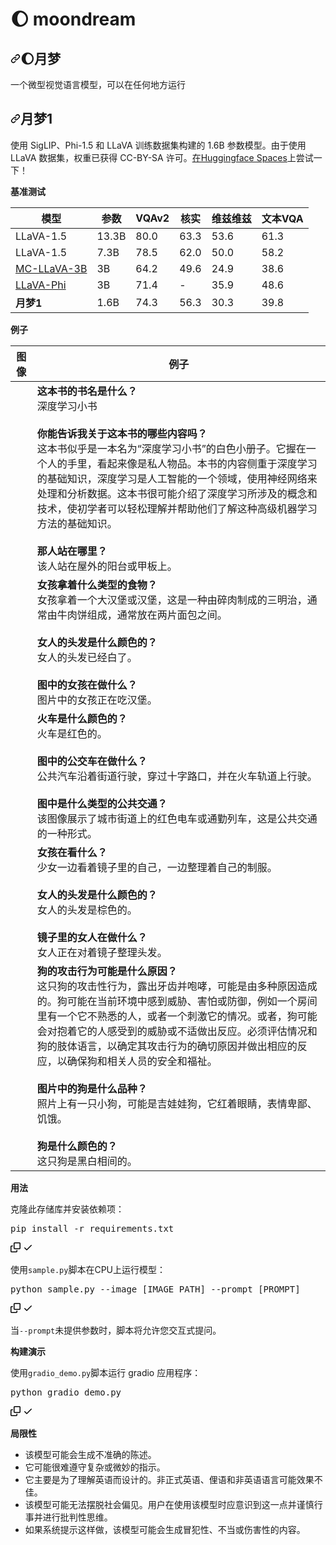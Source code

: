 # 🌔 moondream

<div class="Box-sc-g0xbh4-0 bJMeLZ js-snippet-clipboard-copy-unpositioned" data-hpc="true"><article class="markdown-body entry-content container-lg" itemprop="text"><h1 tabindex="-1" dir="auto"><a id="user-content--moondream" class="anchor" aria-hidden="true" tabindex="-1" href="#-moondream"><svg class="octicon octicon-link" viewBox="0 0 16 16" version="1.1" width="16" height="16" aria-hidden="true"><path d="m7.775 3.275 1.25-1.25a3.5 3.5 0 1 1 4.95 4.95l-2.5 2.5a3.5 3.5 0 0 1-4.95 0 .751.751 0 0 1 .018-1.042.751.751 0 0 1 1.042-.018 1.998 1.998 0 0 0 2.83 0l2.5-2.5a2.002 2.002 0 0 0-2.83-2.83l-1.25 1.25a.751.751 0 0 1-1.042-.018.751.751 0 0 1-.018-1.042Zm-4.69 9.64a1.998 1.998 0 0 0 2.83 0l1.25-1.25a.751.751 0 0 1 1.042.018.751.751 0 0 1 .018 1.042l-1.25 1.25a3.5 3.5 0 1 1-4.95-4.95l2.5-2.5a3.5 3.5 0 0 1 4.95 0 .751.751 0 0 1-.018 1.042.751.751 0 0 1-1.042.018 1.998 1.998 0 0 0-2.83 0l-2.5 2.5a1.998 1.998 0 0 0 0 2.83Z"></path></svg></a><font style="vertical-align: inherit;"><font style="vertical-align: inherit;">🌔月梦</font></font></h1>
<p dir="auto"><font style="vertical-align: inherit;"><font style="vertical-align: inherit;">一个微型视觉语言模型，可以在任何地方运行</font></font></p>
<h2 tabindex="-1" dir="auto"><a id="user-content-moondream1" class="anchor" aria-hidden="true" tabindex="-1" href="#moondream1"><svg class="octicon octicon-link" viewBox="0 0 16 16" version="1.1" width="16" height="16" aria-hidden="true"><path d="m7.775 3.275 1.25-1.25a3.5 3.5 0 1 1 4.95 4.95l-2.5 2.5a3.5 3.5 0 0 1-4.95 0 .751.751 0 0 1 .018-1.042.751.751 0 0 1 1.042-.018 1.998 1.998 0 0 0 2.83 0l2.5-2.5a2.002 2.002 0 0 0-2.83-2.83l-1.25 1.25a.751.751 0 0 1-1.042-.018.751.751 0 0 1-.018-1.042Zm-4.69 9.64a1.998 1.998 0 0 0 2.83 0l1.25-1.25a.751.751 0 0 1 1.042.018.751.751 0 0 1 .018 1.042l-1.25 1.25a3.5 3.5 0 1 1-4.95-4.95l2.5-2.5a3.5 3.5 0 0 1 4.95 0 .751.751 0 0 1-.018 1.042.751.751 0 0 1-1.042.018 1.998 1.998 0 0 0-2.83 0l-2.5 2.5a1.998 1.998 0 0 0 0 2.83Z"></path></svg></a><font style="vertical-align: inherit;"><font style="vertical-align: inherit;">月梦1</font></font></h2>
<p dir="auto"><font style="vertical-align: inherit;"><font style="vertical-align: inherit;">使用 SigLIP、Phi-1.5 和 LLaVA 训练数据集构建的 1.6B 参数模型。</font><font style="vertical-align: inherit;">由于使用 LLaVA 数据集，权重已获得 CC-BY-SA 许可。</font></font><a href="https://huggingface.co/spaces/vikhyatk/moondream1" rel="nofollow"><font style="vertical-align: inherit;"><font style="vertical-align: inherit;">在Huggingface Spaces</font></font></a><font style="vertical-align: inherit;"><font style="vertical-align: inherit;">上尝试一下</font><font style="vertical-align: inherit;">！</font></font></p>
<p dir="auto"><strong><font style="vertical-align: inherit;"><font style="vertical-align: inherit;">基准测试</font></font></strong></p>
<table>
<thead>
<tr>
<th><font style="vertical-align: inherit;"><font style="vertical-align: inherit;">模型</font></font></th>
<th><font style="vertical-align: inherit;"><font style="vertical-align: inherit;">参数</font></font></th>
<th><font style="vertical-align: inherit;"><font style="vertical-align: inherit;">VQAv2</font></font></th>
<th><font style="vertical-align: inherit;"><font style="vertical-align: inherit;">核实</font></font></th>
<th><font style="vertical-align: inherit;"><font style="vertical-align: inherit;">维兹维兹</font></font></th>
<th><font style="vertical-align: inherit;"><font style="vertical-align: inherit;">文本VQA</font></font></th>
</tr>
</thead>
<tbody>
<tr>
<td><font style="vertical-align: inherit;"><font style="vertical-align: inherit;">LLaVA-1.5</font></font></td>
<td><font style="vertical-align: inherit;"><font style="vertical-align: inherit;">13.3B</font></font></td>
<td>80.0</td>
<td>63.3</td>
<td>53.6</td>
<td>61.3</td>
</tr>
<tr>
<td><font style="vertical-align: inherit;"><font style="vertical-align: inherit;">LLaVA-1.5</font></font></td>
<td><font style="vertical-align: inherit;"><font style="vertical-align: inherit;">7.3B</font></font></td>
<td>78.5</td>
<td>62.0</td>
<td>50.0</td>
<td>58.2</td>
</tr>
<tr>
<td><a href="https://huggingface.co/visheratin/MC-LLaVA-3b" rel="nofollow"><font style="vertical-align: inherit;"><font style="vertical-align: inherit;">MC-LLaVA-3B</font></font></a></td>
<td><font style="vertical-align: inherit;"><font style="vertical-align: inherit;">3B</font></font></td>
<td>64.2</td>
<td>49.6</td>
<td>24.9</td>
<td>38.6</td>
</tr>
<tr>
<td><a href="https://arxiv.org/pdf/2401.02330.pdf" rel="nofollow"><font style="vertical-align: inherit;"><font style="vertical-align: inherit;">LLaVA-Phi</font></font></a></td>
<td><font style="vertical-align: inherit;"><font style="vertical-align: inherit;">3B</font></font></td>
<td>71.4</td>
<td>-</td>
<td>35.9</td>
<td>48.6</td>
</tr>
<tr>
<td><strong><font style="vertical-align: inherit;"><font style="vertical-align: inherit;">月梦1</font></font></strong></td>
<td><font style="vertical-align: inherit;"><font style="vertical-align: inherit;">1.6B</font></font></td>
<td>74.3</td>
<td>56.3</td>
<td>30.3</td>
<td>39.8</td>
</tr>
</tbody>
</table>
<p dir="auto"><strong><font style="vertical-align: inherit;"><font style="vertical-align: inherit;">例子</font></font></strong></p>
<table>
<thead>
<tr>
<th><font style="vertical-align: inherit;"><font style="vertical-align: inherit;">图像</font></font></th>
<th><font style="vertical-align: inherit;"><font style="vertical-align: inherit;">例子</font></font></th>
</tr>
</thead>
<tbody>
<tr>
<td><a target="_blank" rel="noopener noreferrer" href="https://github.com//vikhyat/moondream/blob/main/assets/demo-1.jpg"><img src="/vikhyat/moondream/raw/main/assets/demo-1.jpg" alt="" style="max-width: 100%;"></a></td>
<td><strong><font style="vertical-align: inherit;"><font style="vertical-align: inherit;">这本书的书名是什么？</font></font></strong><br><font style="vertical-align: inherit;"><font style="vertical-align: inherit;">深度学习小书</font></font><br><br><strong><font style="vertical-align: inherit;"><font style="vertical-align: inherit;">你能告诉我关于这本书的哪些内容吗？</font></font></strong><br><font style="vertical-align: inherit;"><font style="vertical-align: inherit;">这本书似乎是一本名为“深度学习小书”的白色小册子。</font><font style="vertical-align: inherit;">它握在一个人的手里，看起来像是私人物品。</font><font style="vertical-align: inherit;">本书的内容侧重于深度学习的基础知识，深度学习是人工智能的一个领域，使用神经网络来处理和分析数据。</font><font style="vertical-align: inherit;">这本书很可能介绍了深度学习所涉及的概念和技术，使初学者可以轻松理解并帮助他们了解这种高级机器学习方法的基础知识。</font></font><br><br><strong><font style="vertical-align: inherit;"><font style="vertical-align: inherit;">那人站在哪里？</font></font></strong><br><font style="vertical-align: inherit;"><font style="vertical-align: inherit;">该人站在屋外的阳台或甲板上。</font></font></td>
</tr>
<tr>
<td><a target="_blank" rel="noopener noreferrer" href="https://github.com//vikhyat/moondream/blob/main/assets/demo-2.jpg"><img src="/vikhyat/moondream/raw/main/assets/demo-2.jpg" alt="" style="max-width: 100%;"></a></td>
<td><strong><font style="vertical-align: inherit;"><font style="vertical-align: inherit;">女孩拿着什么类型的食物？</font></font></strong><br><font style="vertical-align: inherit;"><font style="vertical-align: inherit;">女孩拿着一个大汉堡或汉堡，这是一种由碎肉制成的三明治，通常由牛肉饼组成，通常放在两片面包之间。</font></font><br><br><strong><font style="vertical-align: inherit;"><font style="vertical-align: inherit;">女人的头发是什么颜色的？</font></font></strong><br><font style="vertical-align: inherit;"><font style="vertical-align: inherit;">女人的头发已经白了。</font></font><br><br><strong><font style="vertical-align: inherit;"><font style="vertical-align: inherit;">图中的女孩在做什么？</font></font></strong><br><font style="vertical-align: inherit;"><font style="vertical-align: inherit;">图片中的女孩正在吃汉堡。</font></font></td>
</tr>
<tr>
<td><a target="_blank" rel="noopener noreferrer" href="https://github.com//vikhyat/moondream/blob/main/assets/demo-3.jpg"><img src="/vikhyat/moondream/raw/main/assets/demo-3.jpg" alt="" style="max-width: 100%;"></a></td>
<td><strong><font style="vertical-align: inherit;"><font style="vertical-align: inherit;">火车是什么颜色的？</font></font></strong><br><font style="vertical-align: inherit;"><font style="vertical-align: inherit;">火车是红色的。</font></font><br><br><strong><font style="vertical-align: inherit;"><font style="vertical-align: inherit;">图中的公交车在做什么？</font></font></strong><br><font style="vertical-align: inherit;"><font style="vertical-align: inherit;">公共汽车沿着街道行驶，穿过十字路口，并在火车轨道上行驶。</font></font><br><br><strong><font style="vertical-align: inherit;"><font style="vertical-align: inherit;">图中是什么类型的公共交通？</font></font></strong><br><font style="vertical-align: inherit;"><font style="vertical-align: inherit;">该图像展示了城市街道上的红色电车或通勤列车，这是公共交通的一种形式。</font></font></td>
</tr>
<tr>
<td><a target="_blank" rel="noopener noreferrer" href="https://github.com//vikhyat/moondream/blob/main/assets/demo-4.jpg"><img src="/vikhyat/moondream/raw/main/assets/demo-4.jpg" alt="" style="max-width: 100%;"></a></td>
<td><strong><font style="vertical-align: inherit;"><font style="vertical-align: inherit;">女孩在看什么？</font></font></strong><br><font style="vertical-align: inherit;"><font style="vertical-align: inherit;">少女一边看着镜子里的自己，一边整理着自己的制服。</font></font><br><br><strong><font style="vertical-align: inherit;"><font style="vertical-align: inherit;">女人的头发是什么颜色的？</font></font></strong><br><font style="vertical-align: inherit;"><font style="vertical-align: inherit;">女人的头发是棕色的。</font></font><br><br><strong><font style="vertical-align: inherit;"><font style="vertical-align: inherit;">镜子里的女人在做什么？</font></font></strong><br><font style="vertical-align: inherit;"><font style="vertical-align: inherit;">女人正在对着镜子整理头发。</font></font></td>
</tr>
<tr>
<td><a target="_blank" rel="noopener noreferrer" href="https://github.com//vikhyat/moondream/blob/main/assets/demo-5.jpg"><img src="/vikhyat/moondream/raw/main/assets/demo-5.jpg" alt="" style="max-width: 100%;"></a></td>
<td><strong><font style="vertical-align: inherit;"><font style="vertical-align: inherit;">狗的攻击行为可能是什么原因？</font></font></strong><br><font style="vertical-align: inherit;"><font style="vertical-align: inherit;">这只狗的攻击性行为，露出牙齿并咆哮，可能是由多种原因造成的。</font><font style="vertical-align: inherit;">狗可能在当前环境中感到威胁、害怕或防御，例如一个房间里有一个它不熟悉的人，或者一个刺激它的情况。</font><font style="vertical-align: inherit;">或者，狗可能会对抱着它的人感受到的威胁或不适做出反应。</font><font style="vertical-align: inherit;">必须评估情况和狗的肢体语言，以确定其攻击行为的确切原因并做出相应的反应，以确保狗和相关人员的安全和福祉。</font></font><br><br><strong><font style="vertical-align: inherit;"><font style="vertical-align: inherit;">图片中的狗是什么品种？</font></font></strong><br><font style="vertical-align: inherit;"><font style="vertical-align: inherit;">照片上有一只小狗，可能是吉娃娃狗，它红着眼睛，表情卑鄙、饥饿。</font></font><br><br><strong><font style="vertical-align: inherit;"><font style="vertical-align: inherit;">狗是什么颜色的？</font></font></strong><br><font style="vertical-align: inherit;"><font style="vertical-align: inherit;">这只狗是黑白相间的。</font></font></td>
</tr>
</tbody>
</table>
<p dir="auto"><strong><font style="vertical-align: inherit;"><font style="vertical-align: inherit;">用法</font></font></strong></p>
<p dir="auto"><font style="vertical-align: inherit;"><font style="vertical-align: inherit;">克隆此存储库并安装依赖项：</font></font></p>
<div class="highlight highlight-source-shell notranslate position-relative overflow-auto" dir="auto"><pre>pip install -r requirements.txt</pre><div class="zeroclipboard-container">
    <clipboard-copy aria-label="Copy" class="ClipboardButton btn btn-invisible js-clipboard-copy m-2 p-0 tooltipped-no-delay d-flex flex-justify-center flex-items-center" data-copy-feedback="Copied!" data-tooltip-direction="w" value="pip install -r requirements.txt" tabindex="0" role="button">
      <svg aria-hidden="true" height="16" viewBox="0 0 16 16" version="1.1" width="16" data-view-component="true" class="octicon octicon-copy js-clipboard-copy-icon">
    <path d="M0 6.75C0 5.784.784 5 1.75 5h1.5a.75.75 0 0 1 0 1.5h-1.5a.25.25 0 0 0-.25.25v7.5c0 .138.112.25.25.25h7.5a.25.25 0 0 0 .25-.25v-1.5a.75.75 0 0 1 1.5 0v1.5A1.75 1.75 0 0 1 9.25 16h-7.5A1.75 1.75 0 0 1 0 14.25Z"></path><path d="M5 1.75C5 .784 5.784 0 6.75 0h7.5C15.216 0 16 .784 16 1.75v7.5A1.75 1.75 0 0 1 14.25 11h-7.5A1.75 1.75 0 0 1 5 9.25Zm1.75-.25a.25.25 0 0 0-.25.25v7.5c0 .138.112.25.25.25h7.5a.25.25 0 0 0 .25-.25v-7.5a.25.25 0 0 0-.25-.25Z"></path>
</svg>
      <svg aria-hidden="true" height="16" viewBox="0 0 16 16" version="1.1" width="16" data-view-component="true" class="octicon octicon-check js-clipboard-check-icon color-fg-success d-none">
    <path d="M13.78 4.22a.75.75 0 0 1 0 1.06l-7.25 7.25a.75.75 0 0 1-1.06 0L2.22 9.28a.751.751 0 0 1 .018-1.042.751.751 0 0 1 1.042-.018L6 10.94l6.72-6.72a.75.75 0 0 1 1.06 0Z"></path>
</svg>
    </clipboard-copy>
  </div></div>
<p dir="auto"><font style="vertical-align: inherit;"><font style="vertical-align: inherit;">使用</font></font><code>sample.py</code><font style="vertical-align: inherit;"><font style="vertical-align: inherit;">脚本在CP&ZeroWidthSpace;&ZeroWidthSpace;U上运行模型：</font></font></p>
<div class="highlight highlight-source-shell notranslate position-relative overflow-auto" dir="auto"><pre>python sample.py --image [IMAGE_PATH] --prompt [PROMPT]</pre><div class="zeroclipboard-container">
    <clipboard-copy aria-label="Copy" class="ClipboardButton btn btn-invisible js-clipboard-copy m-2 p-0 tooltipped-no-delay d-flex flex-justify-center flex-items-center" data-copy-feedback="Copied!" data-tooltip-direction="w" value="python sample.py --image [IMAGE_PATH] --prompt [PROMPT]" tabindex="0" role="button">
      <svg aria-hidden="true" height="16" viewBox="0 0 16 16" version="1.1" width="16" data-view-component="true" class="octicon octicon-copy js-clipboard-copy-icon">
    <path d="M0 6.75C0 5.784.784 5 1.75 5h1.5a.75.75 0 0 1 0 1.5h-1.5a.25.25 0 0 0-.25.25v7.5c0 .138.112.25.25.25h7.5a.25.25 0 0 0 .25-.25v-1.5a.75.75 0 0 1 1.5 0v1.5A1.75 1.75 0 0 1 9.25 16h-7.5A1.75 1.75 0 0 1 0 14.25Z"></path><path d="M5 1.75C5 .784 5.784 0 6.75 0h7.5C15.216 0 16 .784 16 1.75v7.5A1.75 1.75 0 0 1 14.25 11h-7.5A1.75 1.75 0 0 1 5 9.25Zm1.75-.25a.25.25 0 0 0-.25.25v7.5c0 .138.112.25.25.25h7.5a.25.25 0 0 0 .25-.25v-7.5a.25.25 0 0 0-.25-.25Z"></path>
</svg>
      <svg aria-hidden="true" height="16" viewBox="0 0 16 16" version="1.1" width="16" data-view-component="true" class="octicon octicon-check js-clipboard-check-icon color-fg-success d-none">
    <path d="M13.78 4.22a.75.75 0 0 1 0 1.06l-7.25 7.25a.75.75 0 0 1-1.06 0L2.22 9.28a.751.751 0 0 1 .018-1.042.751.751 0 0 1 1.042-.018L6 10.94l6.72-6.72a.75.75 0 0 1 1.06 0Z"></path>
</svg>
    </clipboard-copy>
  </div></div>
<p dir="auto"><font style="vertical-align: inherit;"><font style="vertical-align: inherit;">当</font></font><code>--prompt</code><font style="vertical-align: inherit;"><font style="vertical-align: inherit;">未提供参数时，脚本将允许您交互式提问。</font></font></p>
<p dir="auto"><strong><font style="vertical-align: inherit;"><font style="vertical-align: inherit;">构建演示</font></font></strong></p>
<p dir="auto"><font style="vertical-align: inherit;"><font style="vertical-align: inherit;">使用</font></font><code>gradio_demo.py</code><font style="vertical-align: inherit;"><font style="vertical-align: inherit;">脚本运行 gradio 应用程序：</font></font></p>
<div class="highlight highlight-source-python notranslate position-relative overflow-auto" dir="auto"><pre><span class="pl-s1">python</span> <span class="pl-s1">gradio_demo</span>.<span class="pl-s1">py</span></pre><div class="zeroclipboard-container">
    <clipboard-copy aria-label="Copy" class="ClipboardButton btn btn-invisible js-clipboard-copy m-2 p-0 tooltipped-no-delay d-flex flex-justify-center flex-items-center" data-copy-feedback="Copied!" data-tooltip-direction="w" value="python gradio_demo.py" tabindex="0" role="button">
      <svg aria-hidden="true" height="16" viewBox="0 0 16 16" version="1.1" width="16" data-view-component="true" class="octicon octicon-copy js-clipboard-copy-icon">
    <path d="M0 6.75C0 5.784.784 5 1.75 5h1.5a.75.75 0 0 1 0 1.5h-1.5a.25.25 0 0 0-.25.25v7.5c0 .138.112.25.25.25h7.5a.25.25 0 0 0 .25-.25v-1.5a.75.75 0 0 1 1.5 0v1.5A1.75 1.75 0 0 1 9.25 16h-7.5A1.75 1.75 0 0 1 0 14.25Z"></path><path d="M5 1.75C5 .784 5.784 0 6.75 0h7.5C15.216 0 16 .784 16 1.75v7.5A1.75 1.75 0 0 1 14.25 11h-7.5A1.75 1.75 0 0 1 5 9.25Zm1.75-.25a.25.25 0 0 0-.25.25v7.5c0 .138.112.25.25.25h7.5a.25.25 0 0 0 .25-.25v-7.5a.25.25 0 0 0-.25-.25Z"></path>
</svg>
      <svg aria-hidden="true" height="16" viewBox="0 0 16 16" version="1.1" width="16" data-view-component="true" class="octicon octicon-check js-clipboard-check-icon color-fg-success d-none">
    <path d="M13.78 4.22a.75.75 0 0 1 0 1.06l-7.25 7.25a.75.75 0 0 1-1.06 0L2.22 9.28a.751.751 0 0 1 .018-1.042.751.751 0 0 1 1.042-.018L6 10.94l6.72-6.72a.75.75 0 0 1 1.06 0Z"></path>
</svg>
    </clipboard-copy>
  </div></div>
<p dir="auto"><strong><font style="vertical-align: inherit;"><font style="vertical-align: inherit;">局限性</font></font></strong></p>
<ul dir="auto">
<li><font style="vertical-align: inherit;"><font style="vertical-align: inherit;">该模型可能会生成不准确的陈述。</font></font></li>
<li><font style="vertical-align: inherit;"><font style="vertical-align: inherit;">它可能很难遵守复杂或微妙的指示。</font></font></li>
<li><font style="vertical-align: inherit;"><font style="vertical-align: inherit;">它主要是为了理解英语而设计的。</font><font style="vertical-align: inherit;">非正式英语、俚语和非英语语言可能效果不佳。</font></font></li>
<li><font style="vertical-align: inherit;"><font style="vertical-align: inherit;">该模型可能无法摆脱社会偏见。</font><font style="vertical-align: inherit;">用户在使用该模型时应意识到这一点并谨慎行事并进行批判性思维。</font></font></li>
<li><font style="vertical-align: inherit;"><font style="vertical-align: inherit;">如果系统提示这样做，该模型可能会生成冒犯性、不当或伤害性的内容。</font></font></li>
</ul>
</article></div>
